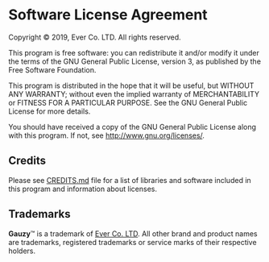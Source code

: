 Software License Agreement
==========================

Copyright © 2019, Ever Co. LTD. All rights reserved.

This program is free software: you can redistribute it and/or modify
it under the terms of the GNU General Public License, version 3,
as published by the Free Software Foundation.

This program is distributed in the hope that it will be useful,
but WITHOUT ANY WARRANTY; without even the implied warranty of
MERCHANTABILITY or FITNESS FOR A PARTICULAR PURPOSE.  See the
GNU General Public License for more details.

You should have received a copy of the GNU General Public License
along with this program.  If not, see <http://www.gnu.org/licenses/>.

Credits
-------

Please see [CREDITS.md](CREDITS.md) file for a list of libraries and software included in this program and information about licenses.

Trademarks
----------

**Gauzy**™ is a trademark of [Ever Co. LTD](https://ever.co).
All other brand and product names are trademarks, registered trademarks or service marks of their respective holders.